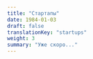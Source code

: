 ```yaml
---
title: "Стартапы"
date: 1984-01-03
draft: false
translationKey: "startups"
weight: 3
summary: "Уже скоро..."
---
```

